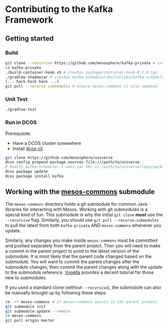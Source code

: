 # Contributing to the Kafka Framework

## Getting started

### Build

```bash
git clone --recursive https://github.com/mesosphere/kafka-private # include mesos-commons in pull
cd kafka-private
./build-container-hook.sh # creates package/container-hook-0.1.0.tgz
./gradlew shadowjar # creates kafka-scheduler/build/libs/kafka-scheduler-0.1.0-uber.jar
[... hack hack hack ...]
git pull --recurse-submodules # ensure mesos-commons is also updated
```

### Unit Test

```bash
./gradlew test
```

### Run in DCOS

Prerequisite:
- Have a DCOS cluster somewhere
- Install [dcos-cli](https://docs.mesosphere.com/administration/introcli/cli/)

```bash
git clone https://github.com/mesosphere/universe
dcos config prepend package.sources file:///path/to/universe
# Modify kafka-scheduler-x-uber.jar URL in /path/to/universe/repo/packages/K/kafka/N/resource.json
dcos package update
dcos package install kafka
```

## Working with the [mesos-commons](https://github.com/mesosphere/mesos-commons) submodule

The `mesos-commons` directory holds a git submodule for common Java libraries for interacting with Mesos. Working with git submodules is a special kind of fun. This submodule is why the initial `git clone` **must** use the `--recursive` flag. Similarly, you should use `git pull --recurse-submodules` to pull the latest from both `kafka-private` AND `mesos-commons` whenever you update.

Similarly, any changes you make inside `mesos-commons` must be committed and pushed separately from the parent project. Then you will need to make a commit in the parent project to point to the latest version of the submodule. It is most likely that the parent code changed based on the submodule. You will want to commit the parent changes after the submodule changes, then commit the parent changes along with the update to the submodule reference. 
[Vogella](http://www.vogella.com/tutorials/Git/article.html#submodules) provides a decent tutorial for those new to submodules.

If you used a standard clone (without `--recursive`), the submodule can also be manually brought up by following these steps:

```bash
rm -rf mesos-commons # if mesos-commons exists in the parent project
git submodule init
git submodule update --remote
cd mesos-commons
git pull origin master
```

